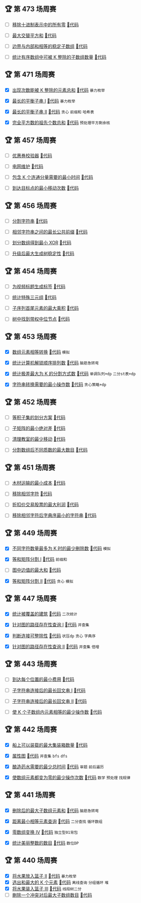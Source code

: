 ## 🏆 第 473 场周赛
- [ ] [移除十进制表示中的所有零](https://leetcode.cn/contest/weekly-contest-473/problems/remove-zeros-in-decimal-representation)
 [🎈代码](w_400/w_473/A.java)
- [ ] [最大交替平方和](https://leetcode.cn/contest/weekly-contest-473/problems/maximum-alternating-sum-of-squares)
 [🎈代码](w_400/w_473/B.java)
- [ ] [边界与内部和相等的稳定子数组](https://leetcode.cn/contest/weekly-contest-473/problems/stable-subarrays-with-equal-boundary-and-interior-sum)
 [🎈代码](w_400/w_473/C.java)
- [ ] [统计有序数组中可被 K 整除的子数组数量](https://leetcode.cn/contest/weekly-contest-473/problems/count-distinct-subarrays-divisible-by-k-in-sorted-array)
 [🎈代码](w_400/w_473/D.java)



## 🏆 第 471 场周赛
- [x] [出现次数能被 K 整除的元素总和](https://leetcode.cn/contest/weekly-contest-471/problems/sum-of-elements-with-frequency-divisible-by-k)
 [🎈代码](w_400/w_471/A.java) `暴力枚举`
- [x] [最长的平衡子串 I](https://leetcode.cn/contest/weekly-contest-471/problems/longest-balanced-substring-i)
 [🎈代码](w_400/w_471/B.java) `暴力枚举`
- [x] [最长的平衡子串 II](https://leetcode.cn/contest/weekly-contest-471/problems/longest-balanced-substring-ii)
 [🎈代码](w_400/w_471/C.java) `贪心` `前缀和` `哈希表`
- [x] [完全平方数的祖先个数总和](https://leetcode.cn/contest/weekly-contest-471/problems/sum-of-perfect-square-ancestors)
 [🎈代码](w_400/w_471/D.java) `预处理平方剩余核`



## 🏆 第 457 场周赛
- [ ] [优惠券校验器](https://leetcode.cn/contest/weekly-contest-457/problems/coupon-code-validator)
 [🎈代码](w_400/w_457/A.java)
- [ ] [电网维护](https://leetcode.cn/contest/weekly-contest-457/problems/power-grid-maintenance)
 [🎈代码](w_400/w_457/B.java)
- [ ] [包含 K 个连通分量需要的最小时间](https://leetcode.cn/contest/weekly-contest-457/problems/minimum-time-for-k-connected-components)
 [🎈代码](w_400/w_457/C.java)
- [ ] [到达目标点的最小移动次数](https://leetcode.cn/contest/weekly-contest-457/problems/minimum-moves-to-reach-target-in-grid)
 [🎈代码](w_400/w_457/D.java)



## 🏆 第 456 场周赛
- [ ] [分割字符串](https://leetcode.cn/contest/weekly-contest-456/problems/partition-string)
 [🎈代码](w_400/w_456/A.java)
- [ ] [相邻字符串之间的最长公共前缀](https://leetcode.cn/contest/weekly-contest-456/problems/longest-common-prefix-between-adjacent-strings-after-removals)
 [🎈代码](w_400/w_456/B.java)
- [ ] [划分数组得到最小 XOR](https://leetcode.cn/contest/weekly-contest-456/problems/partition-array-to-minimize-xor)
 [🎈代码](w_400/w_456/C.java)
- [ ] [升级后最大生成树稳定性](https://leetcode.cn/contest/weekly-contest-456/problems/maximize-spanning-tree-stability-with-upgrades)
 [🎈代码](w_400/w_456/D.java)


 
## 🏆 第 454 场周赛
- [ ] [为视频标题生成标签](https://leetcode.cn/contest/weekly-contest-454/problems/generate-tag-for-video-caption)
 [🎈代码](w_400/w_454/A.java)
- [ ] [统计特殊三元组](https://leetcode.cn/contest/weekly-contest-454/problems/count-special-triplets)
 [🎈代码](w_400/w_454/B.java)
- [ ] [子序列首尾元素的最大乘积](https://leetcode.cn/contest/weekly-contest-454/problems/maximum-product-of-first-and-last-elements-of-a-subsequence)
 [🎈代码](w_400/w_454/C.java)
- [ ] [树中找到带权中位节点](https://leetcode.cn/contest/weekly-contest-454/problems/find-weighted-median-node-in-tree)
 [🎈代码](w_400/w_454/D.java)



## 🏆 第 453 场周赛
- [x] [数组元素相等转换](https://leetcode.cn/contest/weekly-contest-453/problems/transform-array-to-all-equal-elements)
 [🎈代码](w_400/w_453/A.java) `模拟`
- [x] [统计计算机解锁顺序排列数](https://leetcode.cn/contest/weekly-contest-453/problems/count-the-number-of-computer-unlocking-permutations)
 [🎈代码](w_400/w_453/B.java) `脑筋急转弯`
- [x] [统计极差最大为 K 的分割方式数](https://leetcode.cn/contest/weekly-contest-453/problems/count-partitions-with-max-min-difference-at-most-k)
 [🎈代码](w_400/w_453/C.java) `单调队列+dp` `二分st表+dp`
- [x] [字符串转换需要的最小操作数](https://leetcode.cn/contest/weekly-contest-453/problems/minimum-steps-to-convert-string-with-operations)
 [🎈代码](w_400/w_453/D.java) `贪心策略+dp`



## 🏆 第 452 场周赛
- [ ] [等积子集的划分方案](https://leetcode.cn/contest/weekly-contest-452/problems/partition-array-into-two-equal-product-subsets)
 [🎈代码](w_400/w_452/A.java)
- [ ] [子矩阵的最小绝对差](https://leetcode.cn/contest/weekly-contest-452/problems/minimum-absolute-difference-in-sliding-submatrix)
 [🎈代码](w_400/w_452/B.java)
- [ ] [清理教室的最少移动](https://leetcode.cn/contest/weekly-contest-452/problems/minimum-moves-to-clean-the-classroom)
 [🎈代码](w_400/w_452/C.java)
- [ ] [分割数组后不同质数的最大数目](https://leetcode.cn/contest/weekly-contest-452/problems/maximize-count-of-distinct-primes-after-split)
 [🎈代码](w_400/w_452/D.java)



## 🏆 第 451 场周赛
- [ ] [木材运输的最小成本](https://leetcode.cn/contest/weekly-contest-451/problems/find-minimum-log-transportation-cost)
 [🎈代码](w_400/w_451/A.java)
- [ ] [移除相邻字符](https://leetcode.cn/contest/weekly-contest-451/problems/resulting-string-after-adjacent-removals)
 [🎈代码](w_400/w_451/B.java)
- [ ] [折扣价交易股票的最大利润](https://leetcode.cn/contest/weekly-contest-451/problems/maximum-profit-from-trading-stocks-with-discounts)
 [🎈代码](w_400/w_451/C.java)
- [ ] [移除相邻字符后字典序最小的字符串](https://leetcode.cn/contest/weekly-contest-451/problems/lexicographically-smallest-string-after-adjacent-removals)
 [🎈代码](w_400/w_451/D.java)



## 🏆 第 449 场周赛
- [x] [不同字符数量最多为 K 时的最少删除数](https://leetcode.cn/contest/weekly-contest-449/problems/minimum-deletions-for-at-most-k-distinct-characters)
 [🎈代码](w_400/w_449/A.java) `模拟`
- [x] [等和矩阵分割 I](https://leetcode.cn/contest/weekly-contest-449/problems/equal-sum-grid-partition-i)
 [🎈代码](w_400/w_449/B.java) `前缀和`
- [ ] [图中边值的最大和](https://leetcode.cn/contest/weekly-contest-449/problems/maximum-sum-of-edge-values-in-a-graph)
 [🎈代码](w_400/w_449/C.java)
- [x] [等和矩阵分割 II](https://leetcode.cn/contest/weekly-contest-449/problems/equal-sum-grid-partition-ii)
 [🎈代码](w_400/w_449/D.java) `贪心` `模拟`



## 🏆 第 447 场周赛
- [x] [统计被覆盖的建筑](https://leetcode.cn/contest/weekly-contest-447/problems/count-covered-buildings)
 [🎈代码](w_400/w_447/A.java) `二次统计`
- [x] [针对图的路径存在性查询 I](https://leetcode.cn/contest/weekly-contest-447/problems/path-existence-queries-in-a-graph-i)
 [🎈代码](w_400/w_447/B.java) `并查集`
- [x] [判断连接可整除性](https://leetcode.cn/contest/weekly-contest-447/problems/concatenated-divisibility)
 [🎈代码](w_400/w_447/C.java) `状压dp` `贪心` `字典序`
- [x] [针对图的路径存在性查询 II](https://leetcode.cn/contest/weekly-contest-447/problems/path-existence-queries-in-a-graph-ii)
 [🎈代码](w_400/w_447/D.java) `并查集` `倍增`



## 🏆 第 443 场周赛
- [ ] [到达每个位置的最小费用](https://leetcode.cn/contest/weekly-contest-443/problems/minimum-cost-to-reach-every-position)
 [🎈代码](w_400/w_443/A.java)
- [ ] [子字符串连接后的最长回文串 I](https://leetcode.cn/contest/weekly-contest-443/problems/longest-palindrome-after-substring-concatenation-i)
 [🎈代码](w_400/w_443/B.java)
- [ ] [子字符串连接后的最长回文串 II](https://leetcode.cn/contest/weekly-contest-443/problems/longest-palindrome-after-substring-concatenation-ii)
 [🎈代码](w_400/w_443/C.java)
- [ ] [使 K 个子数组内元素相等的最少操作数](https://leetcode.cn/contest/weekly-contest-443/problems/minimum-operations-to-make-elements-within-k-subarrays-equal)
 [🎈代码](w_400/w_443/D.java)



## 🏆 第 442 场周赛
- [x] [船上可以装载的最大集装箱数量](https://leetcode.cn/contest/weekly-contest-442/problems/maximum-containers-on-a-ship)
 [🎈代码](w_400/w_442/A.java)
- [x] [属性图](https://leetcode.cn/contest/weekly-contest-442/problems/properties-graph)
 [🎈代码](w_400/w_442/B.java) `并查集` `bfs` `dfs`
- [x] [酿造药水需要的最少总时间](https://leetcode.cn/contest/weekly-contest-442/problems/find-the-minimum-amount-of-time-to-brew-potions)
 [🎈代码](w_400/w_442/C.java) `审题` `前后遍历`
- [x] [使数组元素都变为零的最少操作次数](https://leetcode.cn/contest/weekly-contest-442/problems/minimum-operations-to-make-array-elements-zero)
 [🎈代码](w_400/w_442/D.java) `数学` `预处理` `找规律`




## 🏆 第 441 场周赛
- [x] [删除后的最大子数组元素和](https://leetcode.cn/contest/weekly-contest-441/problems/maximum-unique-subarray-sum-after-deletion) [🎈代码](w_400/w_441/A.java) `脑筋急转弯`
- [x] [距离最小相等元素查询](https://leetcode.cn/contest/weekly-contest-441/problems/closest-equal-element-queries) [🎈代码](w_400/w_441/B.java) `二分查找` `循环数组`
- [x] [零数组变换 IV](https://leetcode.cn/contest/weekly-contest-441/problems/zero-array-transformation-iv) [🎈代码](w_400/w_441/C.java) `独立型01背包`
- [x] [统计美丽整数的数目](https://leetcode.cn/contest/weekly-contest-441/problems/count-beautiful-numbers) [🎈代码](w_400/w_441/D.java) `数位DP`



## 🏆 第 440 场周赛
- [x] [将水果放入篮子 II](https://leetcode.cn/contest/weekly-contest-440/problems/fruits-into-baskets-ii) [🎈代码](w_400/w_440/A.java) `暴力枚举`
- [x] [选出和最大的 K 个元素](https://leetcode.cn/contest/weekly-contest-440/problems/choose-k-elements-with-maximum-sum) [🎈代码](w_400/w_440/B.java) `离线查询` `分组循环`  `堆`
- [x] [将水果装入篮子 III](https://leetcode.cn/contest/weekly-contest-440/problems/fruits-into-baskets-iii) [🎈代码](w_400/w_440/C.java) `线段树二分`
- [ ] [删除一个冲突对后最大子数组数目](https://leetcode.cn/contest/weekly-contest-440/problems/maximize-subarrays-after-removing-one-conflicting-pair) [🎈代码](w_400/w_440/D.java)
